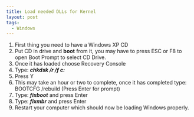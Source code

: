 ```yaml
---
title: Load needed DLLs for Kernel
layout: post
tags:
  - Windows
---
```

  1. First thing you need to have a Windows XP CD
  2. Put CD in drive and **boot** from it, you may have to press ESC or F8 to open Boot Prompt to select CD Drive.
  3. Once it has loaded choose Recovery Console
  4. Type: **_chkdsk /r /f c:_**
  5. Press Y
  6. This may take an hour or two to complete, once it has completed type: BOOTCFG /rebuild (Press Enter for prompt)
  7. Type: **_fixboot_** and press Enter
  8. Type: **_fixmbr_** and press Enter
  9. Restart your computer which should now be loading Windows properly.

